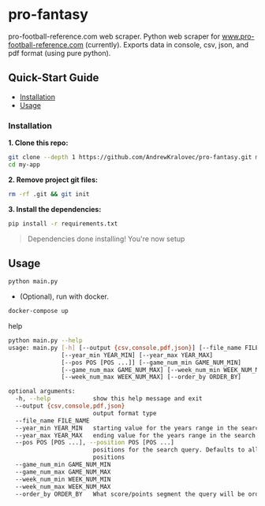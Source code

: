 # pro-fantasy
pro-football-reference.com web scraper.
Python web scraper for www.pro-football-reference.com (currently). Exports data in console, csv, json, and pdf format (using pure python).

## Quick-Start Guide

- [Installation](#installation)
- [Usage](#usage)

### Installation

**1. Clone this repo:**

```sh
git clone --depth 1 https://github.com/AndrewKralovec/pro-fantasy.git my-app
cd my-app
```


**2. Remove project git files:**

```sh
rm -rf .git && git init
```


**3. Install the dependencies:**

```sh
pip install -r requirements.txt
```

> Dependencies done installing!
> You're now setup

## Usage
```sh
python main.py
```

- (Optional), run with docker.
```sh
docker-compose up
```
help
```sh
python main.py --help
usage: main.py [-h] [--output {csv,console,pdf,json}] [--file_name FILE_NAME]
               [--year_min YEAR_MIN] [--year_max YEAR_MAX]
               [--pos POS [POS ...]] [--game_num_min GAME_NUM_MIN]
               [--game_num_max GAME_NUM_MAX] [--week_num_min WEEK_NUM_MIN]
               [--week_num_max WEEK_NUM_MAX] [--order_by ORDER_BY]

optional arguments:
  -h, --help            show this help message and exit
  --output {csv,console,pdf,json}
                        output format type
  --file_name FILE_NAME
  --year_min YEAR_MIN   starting value for the years range in the search query
  --year_max YEAR_MAX   ending value for the years range in the search query
  --pos POS [POS ...], --position POS [POS ...]
                        positions for the search query. Defaults to all
                        positions
  --game_num_min GAME_NUM_MIN
  --game_num_max GAME_NUM_MAX
  --week_num_min WEEK_NUM_MIN
  --week_num_max WEEK_NUM_MAX
  --order_by ORDER_BY   What score/points segment the query will be ordered by
```
